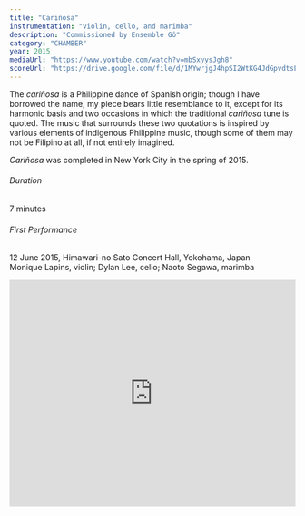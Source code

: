 ```yaml
---
title: "Cariñosa"
instrumentation: "violin, cello, and marimba"
description: "Commissioned by Ensemble Gô"
category: "CHAMBER"
year: 2015
mediaUrl: "https://www.youtube.com/watch?v=mbSxyysJgh8"
scoreUrl: "https://drive.google.com/file/d/1MYwrjgJ4hpSI2WtKG4JdGpvdtsLXcKNZ/view?usp=sharing"
---
```


The _cariñosa_ is a Philippine dance of Spanish origin; though I have borrowed the name, my piece bears little resemblance to it, except for its harmonic basis and two occasions in which the traditional _cariñosa_ tune is quoted. The music that surrounds these two quotations is inspired by various elements of indigenous Philippine music, though some of them may not be Filipino at all, if not entirely imagined.

_Cariñosa_ was completed in New York City in the spring of 2015.

###### Duration 

7 minutes

###### First Performance

12 June 2015, Himawari-no Sato Concert Hall, Yokohama, Japan\
Monique Lapins, violin; Dylan Lee, cello; Naoto Segawa, marimba

<iframe src="https://www.youtube.com/embed/mbSxyysJgh8" width="100%" height="400" frameborder="0" allowfullscreen="allowfullscreen"></iframe>
